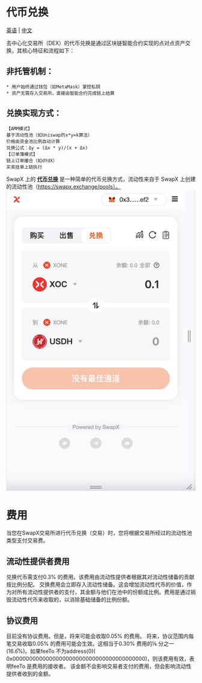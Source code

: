 # 代币兑换
[英语](trade.EN.md) | [中文](trade.md)


去中心化交易所（DEX）的代币兑换是通过区块链智能合约实现的点对点资产交换，其核心特征和流程如下：
## 非托管机制：
    * 用户始终通过钱包（如MetaMask）掌控私钥
    * 资产无需存入交易所，直接由智能合约完成链上结算
## 兑换实现方式：
    【AMM模式】
    基于流动性池（如Uniswap的x*y=k算法）
    价格由资金池比例自动计算
    兑换公式：Δy = (Δx * y)/(x + Δx)
    【订单簿模式】
    链上订单撮合（如dYdX）
    买卖挂单上链执行

SwapX 上的 [**代币兑换**](https://swapx.exchange) 是一种简单的代币兑换方式，流动性来自于 SwapX 上创建的流动性池（https://swapx.exchange/pools）。
![alt text](image.png)

# 费用
当您在SwapX交易所进行代币兑换（交易）时，您将根据交易所经过的流动性池类型支付交易费。
## 流动性提供者费用
兑换代币需支付0.3% 的费用。该费用由流动性提供者根据其对流动性储备的贡献按比例分配。
交换费用会立即存入流动性储备。这会增加流动性代币的价值，作为对所有流动性提供者的支付，其金额与他们在池中的份额成比例。费用是通过销毁流动性代币来收取的，以消除基础储备的比例份额。
## 协议费用
目前没有协议费用。但是，将来可能会收取0.05% 的费用。
将来，协议范围内每笔交易收取0.05% 的费用可能会生效。这相当于0.30% 费用的⅙ 分之一(16.6̅%)。如果feeTo 不为address(0)( 0x0000000000000000000000000000000000000000)，则该费用有效，表明feeTo 是费用的接收者。
该金额不会影响交易者支付的费用，但会影响流动性提供者收到的金额。



